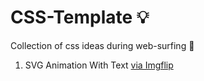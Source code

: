 # CSS-Template 💡

Collection of css ideas during web-surfing 🌊

1) SVG Animation With Text
<a href="https://imgflip.com/gif/6atciu">via Imgflip</a>
